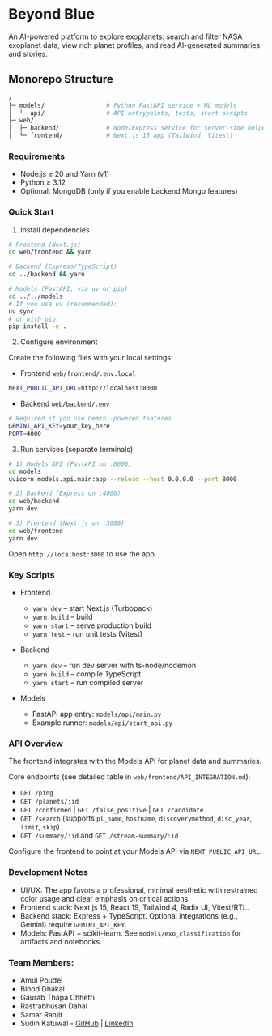 # Beyond Blue

An AI-powered platform to explore exoplanets: search and filter NASA exoplanet data, view rich planet profiles, and read AI-generated summaries and stories.

## Monorepo Structure

```bash
/
├─ models/                 # Python FastAPI service + ML models
│  └─ api/                 # API entrypoints, tests, start scripts
├─ web/
│  ├─ backend/             # Node/Express service for server-side helpers
│  └─ frontend/            # Next.js 15 app (Tailwind, Vitest)
```

### Requirements

- Node.js ≥ 20 and Yarn (v1)
- Python ≥ 3.12
- Optional: MongoDB (only if you enable backend Mongo features)

### Quick Start

1) Install dependencies

```bash
# Frontend (Next.js)
cd web/frontend && yarn

# Backend (Express/TypeScript)
cd ../backend && yarn

# Models (FastAPI, via uv or pip)
cd ../../models
# If you use uv (recommended):
uv sync
# or with pip:
pip install -e .
```

2) Configure environment

Create the following files with your local settings:

- Frontend `web/frontend/.env.local`

```bash
NEXT_PUBLIC_API_URL=http://localhost:8000
```

- Backend `web/backend/.env`

```bash
# Required if you use Gemini-powered features
GEMINI_API_KEY=your_key_here
PORT=4000
```

3) Run services (separate terminals)

```bash
# 1) Models API (FastAPI on :8000)
cd models
uvicorn models.api.main:app --reload --host 0.0.0.0 --port 8000

# 2) Backend (Express on :4000)
cd web/backend
yarn dev

# 3) Frontend (Next.js on :3000)
cd web/frontend
yarn dev
```

Open `http://localhost:3000` to use the app.

### Key Scripts

- Frontend
  - `yarn dev` – start Next.js (Turbopack)
  - `yarn build` – build
  - `yarn start` – serve production build
  - `yarn test` – run unit tests (Vitest)

- Backend
  - `yarn dev` – run dev server with ts-node/nodemon
  - `yarn build` – compile TypeScript
  - `yarn start` – run compiled server

- Models
  - FastAPI app entry: `models/api/main.py`
  - Example runner: `models/api/start_api.py`

### API Overview

The frontend integrates with the Models API for planet data and summaries.

Core endpoints (see detailed table in `web/frontend/API_INTEGRATION.md`):

- `GET /ping`
- `GET /planets/:id`
- `GET /confirmed` | `GET /false_positive` | `GET /candidate`
- `GET /search` (supports `pl_name`, `hostname`, `discoverymethod`, `disc_year`, `limit`, `skip`)
- `GET /summary/:id` and `GET /stream-summary/:id`

Configure the frontend to point at your Models API via `NEXT_PUBLIC_API_URL`.

### Development Notes

- UI/UX: The app favors a professional, minimal aesthetic with restrained color usage and clear emphasis on critical actions.
- Frontend stack: Next.js 15, React 19, Tailwind 4, Radix UI, Vitest/RTL.
- Backend stack: Express + TypeScript. Optional integrations (e.g., Gemini) require `GEMINI_API_KEY`.
- Models: FastAPI + scikit-learn. See `models/exo_classification` for artifacts and notebooks.

### Team Members:
- Amul Poudel
- Binod Dhakal
- Gaurab Thapa Chhetri
- Rastrabhusan Dahal
- Samar Ranjit
- Sudin Katuwal - [GitHub](https://github.com/sudinkatuwal7) | [LinkedIn](https://www.linkedin.com/in/sudin-katuwal-111926361/)
